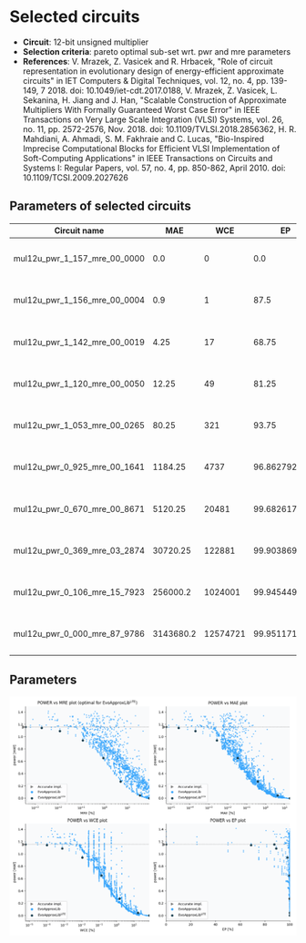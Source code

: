 
Selected circuits
===================
 - **Circuit**: 12-bit unsigned multiplier
 - **Selection criteria**: pareto optimal sub-set wrt. pwr and mre parameters
 - **References**: V. Mrazek, Z. Vasicek and R. Hrbacek, "Role of circuit representation in evolutionary design of energy-efficient approximate circuits" in IET Computers & Digital Techniques, vol. 12, no. 4, pp. 139-149, 7 2018. doi: 10.1049/iet-cdt.2017.0188, V. Mrazek, Z. Vasicek, L. Sekanina, H. Jiang and J. Han, "Scalable Construction of Approximate Multipliers With Formally Guaranteed Worst Case Error" in IEEE Transactions on Very Large Scale Integration (VLSI) Systems, vol. 26, no. 11, pp. 2572-2576, Nov. 2018. doi: 10.1109/TVLSI.2018.2856362, H. R. Mahdiani, A. Ahmadi, S. M. Fakhraie and C. Lucas, "Bio-Inspired Imprecise Computational Blocks for Efficient VLSI Implementation of Soft-Computing Applications" in IEEE Transactions on Circuits and Systems I: Regular Papers, vol. 57, no. 4, pp. 850-862, April 2010. doi: 10.1109/TCSI.2009.2027626


Parameters of selected circuits
----------------------------

| Circuit name | MAE | WCE | EP | MRE | Download |
| --- |  --- | --- | --- | --- | --- | 
| mul12u_pwr_1_157_mre_00_0000 | 0.0 | 0 | 0.0 | 0.0 |  [Verilog generic](mul12u_pwr_1_157_mre_00_0000_gen.v) [Verilog PDK45](mul12u_pwr_1_157_mre_00_0000_pdk45.v)  [C](mul12u_pwr_1_157_mre_00_0000.c) |
| mul12u_pwr_1_156_mre_00_0004 | 0.9 | 1 | 87.5 | 0.0003825478 |  [Verilog generic](mul12u_pwr_1_156_mre_00_0004_gen.v) [Verilog PDK45](mul12u_pwr_1_156_mre_00_0004_pdk45.v)  [C](mul12u_pwr_1_156_mre_00_0004.c) |
| mul12u_pwr_1_142_mre_00_0019 | 4.25 | 17 | 68.75 | 0.0019121215 |  [Verilog generic](mul12u_pwr_1_142_mre_00_0019_gen.v) [Verilog PDK45](mul12u_pwr_1_142_mre_00_0019_pdk45.v)  [C](mul12u_pwr_1_142_mre_00_0019.c) |
| mul12u_pwr_1_120_mre_00_0050 | 12.25 | 49 | 81.25 | 0.0049886679 |  [Verilog generic](mul12u_pwr_1_120_mre_00_0050_gen.v) [Verilog PDK45](mul12u_pwr_1_120_mre_00_0050_pdk45.v)  [C](mul12u_pwr_1_120_mre_00_0050.c) |
| mul12u_pwr_1_053_mre_00_0265 | 80.25 | 321 | 93.75 | 0.0264971986 |  [Verilog generic](mul12u_pwr_1_053_mre_00_0265_gen.v) [Verilog PDK45](mul12u_pwr_1_053_mre_00_0265_pdk45.v)  [C](mul12u_pwr_1_053_mre_00_0265.c) |
| mul12u_pwr_0_925_mre_00_1641 | 1184.25 | 4737 | 96.8627929688 | 0.1641052307 |  [Verilog generic](mul12u_pwr_0_925_mre_00_1641_gen.v) [Verilog PDK45](mul12u_pwr_0_925_mre_00_1641_pdk45.v)  [C](mul12u_pwr_0_925_mre_00_1641.c) |
| mul12u_pwr_0_670_mre_00_8671 | 5120.25 | 20481 | 99.6826171875 | 0.8671139854 |  [Verilog generic](mul12u_pwr_0_670_mre_00_8671_gen.v) [Verilog PDK45](mul12u_pwr_0_670_mre_00_8671_pdk45.v)  [C](mul12u_pwr_0_670_mre_00_8671.c) |
| mul12u_pwr_0_369_mre_03_2874 | 30720.25 | 122881 | 99.9038696289 | 3.287425396 |  [Verilog generic](mul12u_pwr_0_369_mre_03_2874_gen.v) [Verilog PDK45](mul12u_pwr_0_369_mre_03_2874_pdk45.v)  [C](mul12u_pwr_0_369_mre_03_2874.c) |
| mul12u_pwr_0_106_mre_15_7923 | 256000.2 | 1024001 | 99.9454498291 | 15.7923418406 |  [Verilog generic](mul12u_pwr_0_106_mre_15_7923_gen.v) [Verilog PDK45](mul12u_pwr_0_106_mre_15_7923_pdk45.v)  [C](mul12u_pwr_0_106_mre_15_7923.c) |
| mul12u_pwr_0_000_mre_87_9786 | 3143680.2 | 12574721 | 99.951171875 | 87.978574008 |  [Verilog generic](mul12u_pwr_0_000_mre_87_9786_gen.v) [Verilog PDK45](mul12u_pwr_0_000_mre_87_9786_pdk45.v)  [C](mul12u_pwr_0_000_mre_87_9786.c) |
    
Parameters
--------------
![Parameters figure](fig.png)
             